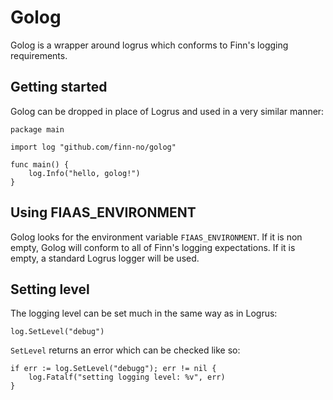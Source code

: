 # Golog
Golog is a wrapper around logrus which conforms to Finn's logging requirements.

## Getting started
Golog can be dropped in place of Logrus and used in a very similar manner:
```
package main

import log "github.com/finn-no/golog"

func main() {
    log.Info("hello, golog!")
}
```

## Using FIAAS_ENVIRONMENT
Golog looks for the environment variable `FIAAS_ENVIRONMENT`. If it is non
empty, Golog will conform to all of Finn's logging expectations. If it is empty,
a standard Logrus logger will be used.

## Setting level
The logging level can be set much in the same way as in Logrus:
```
log.SetLevel("debug")
```
`SetLevel` returns an error which can be checked like so:
```
if err := log.SetLevel("debugg"); err != nil {
    log.Fatalf("setting logging level: %v", err)
}
```
